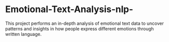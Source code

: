 # Emotional-Text-Analysis-nlp-
This project performs an in-depth analysis of emotional text data to uncover patterns and insights in how people express different emotions through written language. 
